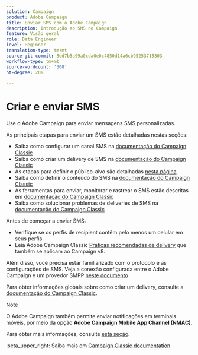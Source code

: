 ```yaml
---
solution: Campaign
product: Adobe Campaign
title: Enviar SMS com o Adobe Campaign
description: Introdução ao SMS no Campaign
feature: Visão geral
role: Data Engineer
level: Beginner
translation-type: tm+mt
source-git-commit: 8dd7b5a99a0cda0e0c4850d14a6cb95253715803
workflow-type: tm+mt
source-wordcount: '308'
ht-degree: 26%

---
```


# Criar e enviar SMS

Use o Adobe Campaign para enviar mensagens SMS personalizadas.

As principais etapas para enviar um SMS estão detalhadas nestas seções:

* Saiba como configurar um canal SMS na [documentação do Campaign Classic](https://experienceleague.adobe.com/docs/campaign-classic/using/sending-messages/sending-messages-on-mobiles/sms-set-up.html?lang=en#sending-messages)
* Saiba como criar um delivery de SMS na [documentação do Campaign Classic](https://experienceleague.adobe.com/docs/campaign-classic/using/sending-messages/sending-messages-on-mobiles/sms-create.html?lang=en#sending-messages)
* As etapas para definir o público-alvo são detalhadas [nesta página](../start/audiences.md)
* Saiba como definir o conteúdo do SMS na [documentação do Campaign Classic](https://experienceleague.adobe.com/docs/campaign-classic/using/sending-messages/sending-messages-on-mobiles/sms-create.html?lang=en#defining-the-sms-content)
* As ferramentas para enviar, monitorar e rastrear o SMS estão descritas em [documentação do Campaign Classic](https://experienceleague.adobe.com/docs/campaign-classic/using/sending-messages/sending-messages-on-mobiles/sms-send.html?lang=en#sending-messages)
* Saiba como solucionar problemas de deliveries de SMS na [documentação do Campaign Classic](https://experienceleague.adobe.com/docs/campaign-classic/using/sending-messages/sending-messages-on-mobiles/troubleshooting-sms.html?lang=en#sending-messages)

Antes de começar a enviar SMS:

* Verifique se os perfis de recipient contêm pelo menos um celular em seus perfis.
* Leia Adobe Campaign Classic [Práticas recomendadas de delivery](https://experienceleague.adobe.com/docs/campaign-classic/using/sending-messages/key-steps-when-creating-a-delivery/delivery-bestpractices/delivery-best-practices.html?lang=en#sending-messages) que também se aplicam ao Campaign v8.

Além disso, você precisa estar familiarizado com o protocolo e as configurações de SMS. Veja a conexão configurada entre o Adobe Campaign e um provedor SMPP [neste documento](https://experienceleague.adobe.com/docs/campaign-classic/using/sending-messages/sending-messages-on-mobiles/sms-protocol.html?lang=en#sending-messages)

Para obter informações globais sobre como criar um delivery, consulte a [documentação do Campaign Classic](https://experienceleague.adobe.com/docs/campaign-classic/using/sending-messages/key-steps-when-creating-a-delivery/steps-about-delivery-creation-steps.html?lang=en#sending-messages).

>[!NOTE]
>
>O Adobe Campaign também permite enviar notificações em terminais móveis, por meio da opção **Adobe Campaign Mobile App Channel (NMAC)**.
> 
>Para obter mais informações, consulte [esta seção](push.md).

:seta_upper_right: Saiba mais em [Campaign Classic documentation](https://experienceleague.adobe.com/docs/campaign-classic/using/sending-messages/sending-messages-on-mobiles/sms-channel.html)

